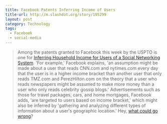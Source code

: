 ```yaml
---
title: Facebook Patents Inferring Income of Users
title-url: http://m.slashdot.org/story/195299
layout: post
category: Technology
tags:
  - Facebook
  - social-media
---
```

> Among the patents granted to Facebook this week by the USPTO is one for [Inferring Household Income for Users of a Social Networking System](http://patft.uspto.gov/netacgi/nph-Parser?patentnumber=8,600,797). 'For example,' Facebook explains, 'an assumption might be made about a user that reads CNN.com and nytimes.com every day that the user is in a higher income bracket than another user that only reads TMZ.com and PerezHilton.com on the theory that a user who reads newspapers might be assumed to make more money than a user who only reads celebrity gossip blogs.' Advertisements such as those for travel packages, cars, and home mortgages, Facebook adds, 'are targeted to users based on income bracket,' which might also be inferred by 'gathering and analyzing different types of information about a user's geographic location.' Hey, [what could go wrong](http://en.wikipedia.org/wiki/Redlining)?